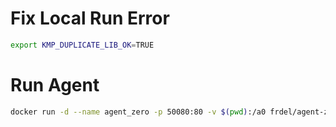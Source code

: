 
# Fix Local Run Error
```bash
export KMP_DUPLICATE_LIB_OK=TRUE
```

# Run Agent
```bash
docker run -d --name agent_zero -p 50080:80 -v $(pwd):/a0 frdel/agent-zero-run  
```


